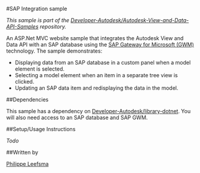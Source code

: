 
#SAP Integration sample


*This sample is part of the [Developer-Autodesk/Autodesk-View-and-Data-API-Samples](https://github.com/Developer-Autodesk/autodesk-view-and-data-api-samples) repository.*

An ASP.Net MVC website sample that integrates the Autodesk View and Data API with an SAP database using the [SAP Gateway for Microsoft (GWM)](http://scn.sap.com/docs/DOC-47563) technology. The sample demonstrates:
* Displaying data from an SAP database in a custom panel when a model element is selected.
* Selecting a model element when an item in a separate tree view is clicked.
* Updating an SAP data item and redisplaying the data in the model.

##Dependencies

This sample has a dependency on [Developer-Autodesk/library-dotnet](https://github.com/Developer-Autodesk/library-dotnet). You will also need access to an SAP database and SAP GWM.

##Setup/Usage Instructions

*Todo*

##Written by 

[Philippe Leefsma](http://adndevblog.typepad.com/cloud_and_mobile/philippe-leefsma.html)
